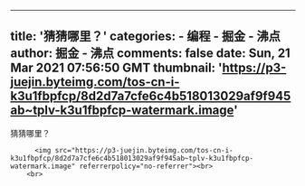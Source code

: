 
---
title: '猜猜哪里？'
categories: 
    - 编程
    - 掘金 - 沸点
author: 掘金 - 沸点
comments: false
date: Sun, 21 Mar 2021 07:56:50 GMT
thumbnail: 'https://p3-juejin.byteimg.com/tos-cn-i-k3u1fbpfcp/8d2d7a7cfe6c4b518013029af9f945ab~tplv-k3u1fbpfcp-watermark.image'
---

<div>   
猜猜哪里？<br>
            
          <img src="https://p3-juejin.byteimg.com/tos-cn-i-k3u1fbpfcp/8d2d7a7cfe6c4b518013029af9f945ab~tplv-k3u1fbpfcp-watermark.image" referrerpolicy="no-referrer"><br>
        <br>
          
</div>
            